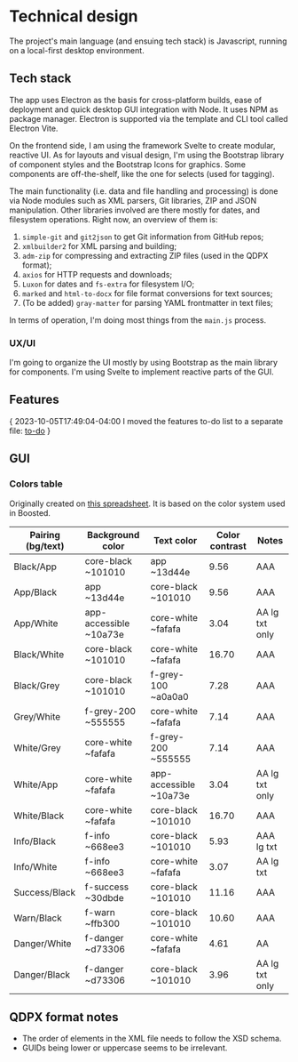 # Technical design

The project's main language (and ensuing tech stack) is Javascript, running on a local-first desktop environment.

## Tech stack

The app uses Electron as the basis for cross-platform builds, ease of deployment and quick desktop GUI integration with Node. It uses NPM as package manager. Electron is supported via the template and CLI tool called Electron Vite.

On the frontend side, I am using the framework Svelte to create modular, reactive UI. As for layouts and visual design, I'm using the Bootstrap library of component styles and the Bootstrap Icons for graphics. Some components are off-the-shelf, like the one for selects (used for tagging).

The main functionality (i.e. data and file handling and processing) is done via Node modules such as XML parsers, Git libraries, ZIP and JSON manipulation. Other libraries involved are there mostly for dates, and filesystem operations. Right now, an overview of them is:

1. `simple-git` and `git2json` to get Git information from GitHub repos;
2. `xmlbuilder2` for XML parsing and building;
3. `adm-zip` for compressing and extracting ZIP files (used in the QDPX format);
4. `axios` for HTTP requests and downloads;
5. `Luxon` for dates and `fs-extra` for filesystem I/O;
6. `marked` and `html-to-docx` for file format conversions for text sources;
7. (To be added) `gray-matter` for parsing YAML frontmatter in text files;

In terms of operation, I'm doing most things from the `main.js` process.

### UX/UI

I'm going to organize the UI mostly by using Bootstrap as the main library for components. I'm using Svelte to implement reactive parts of the GUI.

## Features

{ 2023-10-05T17:49:04-04:00 I moved the features to-do list to a separate file: [to-do](to-do.md) }

## GUI

### Colors table

Originally created on [this spreadsheet](https://docs.google.com/spreadsheets/d/1zhFrn5MR97Z8v880WRLIC968utfq5d3-4SPtYhVLprU/edit#gid=0). It is based on the color system used in Boosted.

| Pairing (bg/text) | Background color       | Text color             | Color contrast | Notes          |
| ----------------- | ---------------------- | ---------------------- | -------------- | -------------- |
| Black/App         | core-black ~101010     | app ~13d44e            | 9.56           | AAA            |
| App/Black         | app ~13d44e            | core-black ~101010     | 9.56           | AAA            |
| App/White         | app-accessible ~10a73e | core-white ~fafafa     | 3.04           | AA lg txt only |
| Black/White       | core-black ~101010     | core-white ~fafafa     | 16.70          | AAA            |
| Black/Grey        | core-black ~101010     | f-grey-100 ~a0a0a0     | 7.28           | AAA            |
| Grey/White        | f-grey-200 ~555555     | core-white ~fafafa     | 7.14           | AAA            |
| White/Grey        | core-white ~fafafa     | f-grey-200 ~555555     | 7.14           | AAA            |
| White/App         | core-white ~fafafa     | app-accessible ~10a73e | 3.04           | AA lg txt only |
| White/Black       | core-white ~fafafa     | core-black ~101010     | 16.70          | AAA            |
| Info/Black        | f-info ~668ee3         | core-black ~101010     | 5.93           | AAA lg txt     |
| Info/White        | f-info ~668ee3         | core-white ~fafafa     | 3.07           | AA lg txt      |
| Success/Black     | f-success ~30dbde      | core-black ~101010     | 11.16          | AAA            |
| Warn/Black        | f-warn ~ffb300         | core-black ~101010     | 10.60          | AAA            |
| Danger/White      | f-danger ~d73306       | core-white ~fafafa     | 4.61           | AA             |
| Danger/Black      | f-danger ~d73306       | core-black ~101010     | 3.96           | AA lg txt only |

## QDPX format notes

- The order of elements in the XML file needs to follow the XSD schema.
- GUIDs being lower or uppercase seems to be irrelevant.
